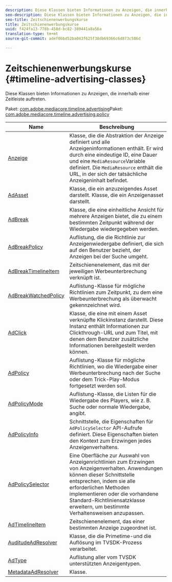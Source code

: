 ```yaml
---
description: Diese Klassen bieten Informationen zu Anzeigen, die innerhalb einer Zeitleiste auftreten.
seo-description: Diese Klassen bieten Informationen zu Anzeigen, die innerhalb einer Zeitleiste auftreten.
seo-title: Zeitschienenwerbungskurse
title: Zeitschienenwerbungskurse
uuid: f424fa13-778b-458d-bc82-389441a8a56a
translation-type: tm+mt
source-git-commit: adef0bbd52ba043f625f38db69366c6d873c586d

---
```



# Zeitschienenwerbungskurse {#timeline-advertising-classes}

Diese Klassen bieten Informationen zu Anzeigen, die innerhalb einer Zeitleiste auftreten.

Paket: [com.adobe.mediacore.timeline.advertising](https://help.adobe.com/en_US/primetime/api/psdk/asdoc-dhls_1.4/com/adobe/mediacore/timeline/advertising/package-detail.html)Paket: [com.adobe.mediacore.timeline.advertising.policy](https://help.adobe.com/en_US/primetime/api/psdk/asdoc-dhls_1.4/com/adobe/mediacore/timeline/advertising/policy/package-detail.html)

| Name | Beschreibung |
|---|---|
| [Anzeige](https://help.adobe.com/en_US/primetime/api/psdk/asdoc-dhls_1.4/com/adobe/mediacore/timeline/advertising/Ad.html) | Klasse, die die Abstraktion der Anzeige definiert und alle Anzeigeninformationen enthält. Er wird durch eine eindeutige ID, eine Dauer und eine `MediaResource`Variable definiert. Die `MediaResource` enthält die URL, in der sich der tatsächliche Anzeigeninhalt befindet. |
| [AdAsset](https://help.adobe.com/en_US/primetime/api/psdk/asdoc-dhls_1.4/com/adobe/mediacore/timeline/advertising/AdAsset.html) | Klasse, die ein anzuzeigendes Asset darstellt. Klasse, die ein Anzeigenasset darstellt. |
| [AdBreak](https://help.adobe.com/en_US/primetime/api/psdk/asdoc-dhls_1.4/com/adobe/mediacore/timeline/advertising/AdBreak.html) | Klasse, die eine einheitliche Ansicht für mehrere Anzeigen bietet, die zu einem bestimmten Zeitpunkt während der Wiedergabe wiedergegeben werden. |
| [AdBreakPolicy](https://help.adobe.com/en_US/primetime/api/psdk/asdoc-dhls_1.4/com/adobe/mediacore/timeline/advertising/policy/AdBreakPolicy.html) | Auflistung, die die Richtlinie zur Anzeigenwiedergabe definiert, die sich auf den Benutzer bezieht, der Anzeigen bei der Suche umgeht. |
| [AdBreakTimelineItem](https://help.adobe.com/en_US/primetime/api/psdk/asdoc-dhls_1.4/com/adobe/mediacore/timeline/advertising/AdBreakTimelineItem.html) | Zeitschienenelement, das mit der jeweiligen Werbeunterbrechung verknüpft ist. |
| [AdBreakWatchedPolicy](https://help.adobe.com/en_US/primetime/api/psdk/asdoc-dhls_1.4/com/adobe/mediacore/timeline/advertising/policy/AdBreakWatchedPolicy.html) | Auflistung-Klasse für mögliche Richtlinien zum Zeitpunkt, zu dem eine Werbeunterbrechung als überwacht gekennzeichnet wird. |
| [AdClick](https://help.adobe.com/en_US/primetime/api/psdk/asdoc-dhls_1.4/com/adobe/mediacore/timeline/advertising/AdClick.html) | Klasse, die eine mit einem Asset verknüpfte Klickinstanz darstellt. Diese Instanz enthält Informationen zur Clickthrough-URL und zum Titel, mit denen dem Benutzer zusätzliche Informationen bereitgestellt werden können. |
| [AdPolicy](https://help.adobe.com/en_US/primetime/api/psdk/asdoc-dhls_1.4/com/adobe/mediacore/timeline/advertising/policy/AdPolicy.html) | Auflistung-Klasse für mögliche Richtlinien, wo die Wiedergabe einer Werbeunterbrechung nach der Suche oder dem Trick-Play-Modus fortgesetzt werden soll. |
| [AdPolicyMode](https://help.adobe.com/en_US/primetime/api/psdk/asdoc-dhls_1.4/com/adobe/mediacore/timeline/advertising/policy/AdPolicyMode.html) | Auflistung-Klasse, die Listen für die Wiedergabe des Players, wie z. B. Suche oder normale Wiedergabe, angibt. |
| [AdPolicyInfo](https://help.adobe.com/en_US/primetime/api/psdk/asdoc-dhls_1.4/com/adobe/mediacore/timeline/advertising/policy/AdPolicySelector.html) | Schnittstelle, die Eigenschaften für `AdPolicySelector` API-Aufrufe definiert. Diese Eigenschaften bieten den Kontext zum Erzwingen jedes Anzeigenverhaltens. |
| [AdPolicySelector](https://help.adobe.com/en_US/primetime/api/psdk/asdoc-dhls_1.4/com/adobe/mediacore/timeline/advertising/policy/AdPolicySelector.html) | Eine Oberfläche zur Auswahl von Anzeigenrichtlinien zum Erzwingen von Anzeigenverhalten. Anwendungen können dieser Schnittstelle entsprechen, indem sie alle erforderlichen Methoden implementieren oder die vorhandene Standard-Richtliniensatzklasse erweitern, um bestimmte Verhaltensweisen anzupassen. |
| [AdTimelineItem](https://help.adobe.com/en_US/primetime/api/psdk/asdoc-dhls_1.4/com/adobe/mediacore/timeline/advertising/AdTimelineItem.html) | Zeitschienenelement, das einer bestimmten Anzeige zugeordnet ist. |
| [AuditudeAdResolver](https://help.adobe.com/en_US/primetime/api/psdk/asdoc-dhls_1.4/com/adobe/mediacore/timeline/advertising/AuditudeAdResolver.html) | Klasse, die die Primetime-und die Auflösung im TVSDK-Prozess verarbeitet. |
| [AdType](https://help.adobe.com/en_US/primetime/api/psdk/asdoc-dhls_1.4/com/adobe/mediacore/timeline/advertising/AdType.html) | Auflistung aller vom TVSDK unterstützten Anzeigentypen. |
| [MetadataAdResolver](https://help.adobe.com/en_US/primetime/api/psdk/asdoc-dhls_1.4/com/adobe/mediacore/timeline/advertising/MetadataAdResolver.html) | Klasse. |

